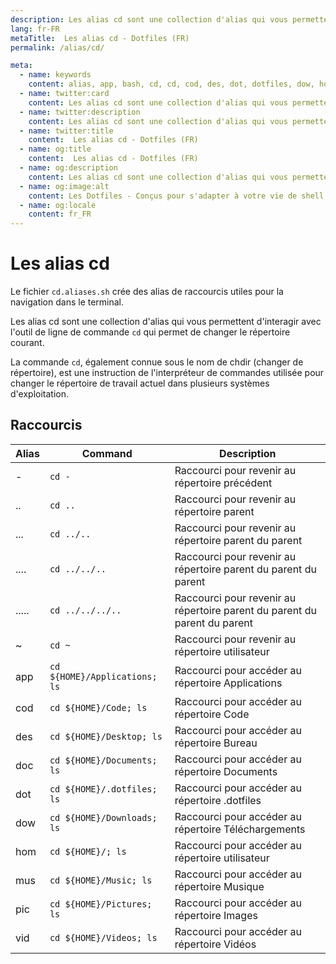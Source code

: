 ```yaml
---
description: Les alias cd sont une collection d'alias qui vous permettent d'interagir avec l'outil de ligne de commande `cd` qui permet de changer le répertoire courant.
lang: fr-FR
metaTitle:  Les alias cd - Dotfiles (FR)
permalink: /alias/cd/

meta:
  - name: keywords
    content: alias, app, bash, cd, cd, cod, des, dot, dotfiles, dow, hom, linux, macos, mus, pic, shell, vid, windows
  - name: twitter:card
    content: Les alias cd sont une collection d'alias qui vous permettent d'interagir avec l'outil de ligne de commande `cd` qui permet de changer le répertoire courant.
  - name: twitter:description
    content: Les alias cd sont une collection d'alias qui vous permettent d'interagir avec l'outil de ligne de commande `cd` qui permet de changer le répertoire courant.
  - name: twitter:title
    content:  Les alias cd - Dotfiles (FR)
  - name: og:title
    content:  Les alias cd - Dotfiles (FR)
  - name: og:description
    content: Les alias cd sont une collection d'alias qui vous permettent d'interagir avec l'outil de ligne de commande `cd` qui permet de changer le répertoire courant.
  - name: og:image:alt
    content: Les Dotfiles - Conçus pour s'adapter à votre vie de shell
  - name: og:locale
    content: fr_FR
---
```


# Les alias cd

Le fichier `cd.aliases.sh` crée des alias de raccourcis utiles pour la
navigation dans le terminal.

Les alias cd sont une collection d'alias qui vous
permettent d'interagir avec l'outil de ligne de commande `cd` qui permet de
changer le répertoire courant.

La commande `cd`, également connue sous le nom de chdir (changer de répertoire),
est une instruction de l'interpréteur de commandes utilisée pour changer le
répertoire de travail actuel dans plusieurs systèmes d'exploitation.

## Raccourcis

| Alias | Command | Description |
| ----- | ----- | ----- |
| - | `cd -` | Raccourci pour revenir au répertoire précédent |
| .. | `cd ..` | Raccourci pour revenir au répertoire parent |
| ... | `cd ../..` | Raccourci pour revenir au répertoire parent du parent |
| .... | `cd ../../..` | Raccourci pour revenir au répertoire parent du parent du parent |
| ..... | `cd ../../../..` | Raccourci pour revenir au répertoire parent du parent du parent du parent |
| ~ | `cd ~` | Raccourci pour revenir au répertoire utilisateur |
| app | `cd ${HOME}/Applications; ls` | Raccourci pour accéder au répertoire Applications |
| cod | `cd ${HOME}/Code; ls` | Raccourci pour accéder au répertoire Code |
| des | `cd ${HOME}/Desktop; ls` | Raccourci pour accéder au répertoire Bureau |
| doc | `cd ${HOME}/Documents; ls` | Raccourci pour accéder au répertoire Documents |
| dot | `cd ${HOME}/.dotfiles; ls` | Raccourci pour accéder au répertoire .dotfiles |
| dow | `cd ${HOME}/Downloads; ls` | Raccourci pour accéder au répertoire Téléchargements |
| hom | `cd ${HOME}/; ls` | Raccourci pour accéder au répertoire utilisateur |
| mus | `cd ${HOME}/Music; ls` | Raccourci pour accéder au répertoire Musique |
| pic | `cd ${HOME}/Pictures; ls` | Raccourci pour accéder au répertoire Images |
| vid | `cd ${HOME}/Videos; ls` | Raccourci pour accéder au répertoire Vidéos |
